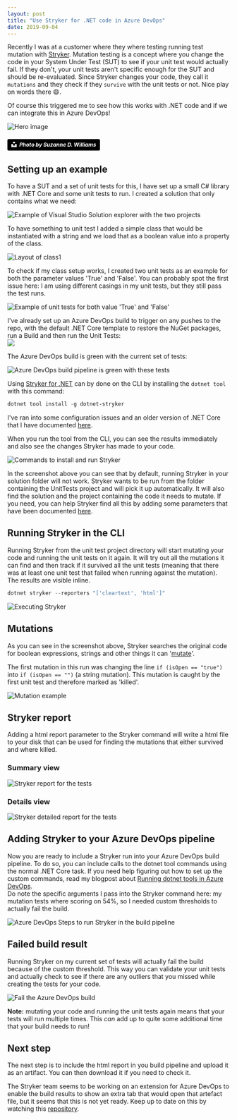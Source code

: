 ```yaml
---
layout: post
title: "Use Stryker for .NET code in Azure DevOps"
date: 2019-09-04
---
```


Recently I was at a customer where they where testing running test mutation with  [Stryker](https://stryker-mutator.io/stryker-net/). Mutation testing is a concept where you change the code in your System Under Test (SUT) to see if your unit test would actually fail. If they don't, your unit tests aren't specific enough for the SUT and should be re-evaluated. Since Stryker changes your code, they call it `mutations` and they check if they `survive` with the unit tests or not. Nice play on words there 😄.  

Of course this triggered me to see how this works with .NET code and if we can integrate this in Azure DevOps!

![Hero image](/images/20190829/suzanne-d-williams-VMKBFR6r_jg-unsplash.jpg)
##### <a style="background-color:black;color:white;text-decoration:none;padding:4px 6px;font-family:-apple-system, BlinkMacSystemFont, &quot;San Francisco&quot;, &quot;Helvetica Neue&quot;, Helvetica, Ubuntu, Roboto, Noto, &quot;Segoe UI&quot;, Arial, sans-serif;font-size:12px;font-weight:bold;line-height:1.2;display:inline-block;border-radius:3px" href="https://unsplash.com/@scw1217?utm_medium=referral&amp;utm_campaign=photographer-credit&amp;utm_content=creditBadge" target="_blank" rel="noopener noreferrer" title="Photo by Suzanne D. Williams"><span style="display:inline-block;padding:2px 3px"><svg xmlns="http://www.w3.org/2000/svg" style="height:12px;width:auto;position:relative;vertical-align:middle;top:-2px;fill:white" viewBox="0 0 32 32"><title>unsplash-logo</title><path d="M10 9V0h12v9H10zm12 5h10v18H0V14h10v9h12v-9z"></path></svg></span><span style="display:inline-block;padding:2px 3px">Photo by Suzanne D. Williams</span></a>

## Setting up an example
To have a SUT and a set of unit tests for this, I have set up a small C# library with .NET Core and some unit tests to run. I created a solution that only contains what we need:  

![Example of Visual Studio Solution explorer with the two projects](/images/20190829/2019-08-29_SolutionExplorer.png)

To have something to unit test I added a simple class that would be instantiated with a string and we load that as a boolean value into a property of the class.  

![Layout of class1](/images/20190829/2019-08-29_StrykerDemo.Class1.png)

To check if my class setup works, I created two unit tests as an example for both the parameter values 'True' and 'False'. You can probably spot the first issue here: I am using different casings in my unit tests, but they still pass the test runs.   

![Example of unit tests for both value 'True' and 'False'](/images/20190829/2019-08-29_StrykerDemo.UnitTests.png)

I've already set up an Azure DevOps build to trigger on any pushes to the repo, with the default .NET Core template to restore the NuGet packages, run a Build and then run the Unit Tests:  
![](/images/20190829/2019-09-04_StrykerAzureDevOps.png)

The Azure DevOps build is green with the current set of tests:

![Azure DevOps build pipeline is green with these tests](/images/20190829/2019-08-29AzureDevOpsBuild.png)

Using [Stryker for .NET](https://stryker-mutator.io/stryker-net/quickstart) can by done on the CLI by installing the `dotnet tool` with this command:
``` powershell
dotnet tool install -g dotnet-stryker
```
I've ran into some configuration issues and an older version of .NET Core that I have documented [here](https://rajbos.github.io/blog/2019/09/03/fixing-error-.NET-core-dotnet-new-tool-manifest). 

When you run the tool from the CLI, you can see the results immediately and also see the changes Stryker has made to your code. 

![Commands to install and run Stryker](/images/20190829/2019-08-29WindowsTerminalInstallStryker.png)

In the screenshot above you can see that by default, running Stryker in your solution folder will not work. Stryker wants to be run from the folder containing the UnitTests project and will pick it up automatically. It will also find the solution and the project containing the code it needs to mutate. If you need, you can help Stryker find all this by adding some parameters that have been documented [here](https://github.com/stryker-mutator/stryker-net/blob/master/docs/Configuration.md#unary-operators).

## Running Stryker in the CLI
Running Stryker from the unit test project directory will start mutating your code and running the unit tests on it again. It will try out all the mutations it can find and then track if it survived all the unit tests (meaning that there was at least one unit test that failed when running against the mutation). The results are visible inline.

``` powershell
dotnet stryker --reporters "['cleartext', 'html']"
```

![Executing Stryker](/images/20190829/2019-08-29_TerminalStrykerRun.png) 

## Mutations
As you can see in the screenshot above, Stryker searches the original code for boolean expressions, strings and other things it can '[mutate](https://github.com/stryker-mutator/stryker-net/blob/master/docs/Mutators.md)'. 

The first mutation in this run was changing the line `if (isOpen == "true")` into `if (isOpen == "")` (a string mutation). This mutation is caught by the first unit test and therefore marked as 'killed'.

![Mutation example](/images/20190829/2019-09-04StrykerMutation.png)  

## Stryker report
Adding a html report parameter to the Stryker command will write a html file to your disk that can be used for finding the mutations that either survived and where killed.  

### Summary view
![Stryker report for the tests](/images/20190829/2019-08-29StrykerReport.png)  

### Details view
![Stryker detailed report for the tests](/images/20190829/2019-08-29StrykerReportDetails.png)  

## Adding Stryker to your Azure DevOps pipeline
Now you are ready to include a Stryker run into your Azure DevOps build pipeline. To do so, you can include calls to the dotnet tool commands using the normal .NET Core task. If you need help figuring out how to set up the custom commands, read my blogpost about [Running dotnet tools in Azure DevOps](https://rajbos.github.io/blog/2019/09/03/Running-dotnet-tools-in-azure-devops).  
Do note the specific arguments I pass into the Stryker command here: my mutation tests where scoring on 54%, so I needed custom thresholds to actually fail the build. 

![Azure DevOps Steps to run Stryker in the build pipeline](/images/20190829/2019-09-04_StrykerAzureDevOpsConfig.png)  

## Failed build result
Running Stryker on my current set of tests will actually fail the build because of the custom threshold. This way you can validate your unit tests and actually check to see if there are any outliers that you missed while creating the tests for your code.

![Fail the Azure DevOps build](/images/20190829/2019-09-04_AzureDevOpsFailedBuild.png)

**Note:** mutating your code and running the unit tests again means that your tests will run multiple times. This *can* add up to quite some additional time that your build needs to run!

## Next step
The next step is to include the html report in you build pipeline and upload it as an artifact. You can then download it if you need to check it.

The Stryker team seems to be working on an extension for Azure DevOps to enable the build results to show an extra tab that would open that artefact file, but it seems that this is not yet ready. Keep up to date on this by watching this [repository](https://github.com/stryker-mutator/azure-devops-mutationreport-publisher).

